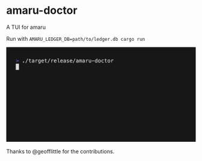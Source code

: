 # amaru-doctor

A TUI for amaru


Run with `AMARU_LEDGER_DB=path/to/ledger.db cargo run`

![Demo](./resources/demo.gif)

Thanks to @geofflittle for the contributions.